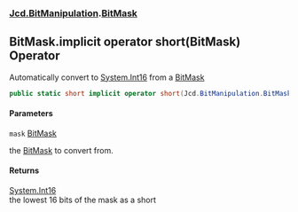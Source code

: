 ### [Jcd.BitManipulation](Jcd.BitManipulation.md 'Jcd.BitManipulation').[BitMask](Jcd.BitManipulation.BitMask.md 'Jcd.BitManipulation.BitMask')

## BitMask.implicit operator short(BitMask) Operator

Automatically convert to [System.Int16](https://docs.microsoft.com/en-us/dotnet/api/System.Int16 'System.Int16') from
a [BitMask](Jcd.BitManipulation.BitMask.md 'Jcd.BitManipulation.BitMask')

```csharp
public static short implicit operator short(Jcd.BitManipulation.BitMask mask);
```

#### Parameters

<a name='Jcd.BitManipulation.BitMask.op_Implicitshort(Jcd.BitManipulation.BitMask).mask'></a>

`mask` [BitMask](Jcd.BitManipulation.BitMask.md 'Jcd.BitManipulation.BitMask')

the [BitMask](Jcd.BitManipulation.BitMask.md 'Jcd.BitManipulation.BitMask') to convert from.

#### Returns

[System.Int16](https://docs.microsoft.com/en-us/dotnet/api/System.Int16 'System.Int16')  
the lowest 16 bits of the mask as a short
